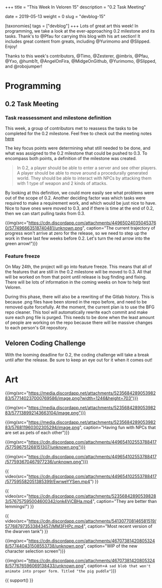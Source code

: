 +++
title = "This Week In Veloren 15"
description = "0.2 Task Meeting"

date = 2019-05-13
weight = 0
slug = "devblog-15"

[taxonomies]
tags = ["devblog"]
+++
Lots of great art this week! In programming, we take a look at the ever-approaching 0.2 milestone and its tasks. Thank's to @Pfau for carrying this blog with his art section! It includes great content from greats, including @Yurimomo and @Slipped. Enjoy!

Thanks to this week's contributors, @Timo, @Zesterer, @imbris, @Pfau, @Yxo, @humb1t, @AngelOnFira, @MidgeOnGithub, @Yurimomo, @Slipped, and @robojumper!

# Programming

## 0.2 Task Meeting

### Task reassessment and milestone definition

This week, a group of contributors met to reassess the tasks to be completed for the 0.2 milestone. Feel free to check out the meeting notes [here](https://docs.google.com/document/d/13u8x_FwSP6fT6lSJoorMHYkLpUE6K4ZT_fddi_7YZWc/edit?usp=sharing)

The key focus points were determining what still needed to be done, and what was assigned to the 0.2 milestone that could be pushed to 0.3. To encompass both points, a definition of the milestone was created.

> In 0.2, a player should be able to enter a server and see other players. A player should be able to move around a procedurally generated world. They should be able to interact with NPCs by attacking them with 1 type of weapon and 2 kinds of attacks.

By looking at this definition, we could more easily see what problems were out of the scope of 0.2. Another deciding factor was which tasks were required to make a requirement work, and which would be just nice to have. Nice to have ones were moved to 0.3, and if there is time at the end of 0.2, then we can start pulling tasks from 0.3.

{{img(src="https://cdn.discordapp.com/attachments/449650240350453760/577496663518740481/unknown.png", caption="The current trajectory of progress won't arrive at zero for the release, so we need to step up the work in these last few weeks before 0.2. Let's turn the red arrow into the green arrow!")}}

### Feature freeze

On May 24th, the project will go into feature freeze. This means that all of the features that are still in the 0.2 milestone will be moved to 0.3. All that will be worked on from that point until release is bug finding and fixing. There will be lots of information in the coming weeks on how to help test Veloren.

During this phase, there will also be a rewriting of the Gitlab history. This is because .png files have been stored in the repo before, and need to be removed quite forcefully. At the moment, the current plan is to use the BFG repo cleaner. This tool will automatically rewrite each commit and make sure each png file is purged. This needs to be done when the least amount of people are working on the repo because there will be massive changes to each person's Git repository.

## Veloren Coding Challenge

With the looming deadline for 0.2, the coding challenge will take a break until after the release. Be sure to keep an eye out for it when it comes out!

# Art

{{img(src="https://media.discordapp.net/attachments/523568428905398283/577140237000769586/image.png?width=1246&height=703")}}

{{img(src="https://media.discordapp.net/attachments/523568428905398283/577138992143663104/image.png")}}

{{img(src="https://media.discordapp.net/attachments/523568428905398283/576811960302305294/image.png", caption="Having fun with NPCs that are set as pets of each other")}}

{{img(src="https://cdn.discordapp.com/attachments/449654102553788417/577596751268151307/unknown.png")}}

{{img(src="https://cdn.discordapp.com/attachments/449654102553788417/577593670467977236/unknown.png")}}

{{ video(src="https://cdn.discordapp.com/attachments/449654102553788417/577595582051385399/EwrweYYSen.mp4") }}

{{ video(src="https://cdn.discordapp.com/attachments/523568428905398283/576757595004600342/onk4VjCBHa.mp4", caption="They are better than lemmings!") }}

{{ video(src="https://cdn.discordapp.com/attachments/541307708146581519/577687973533843457/MM3FHPc.mp4", caption="Most recent version of the dwarven tank") }}

{{img(src="https://cdn.discordapp.com/attachments/467073814208053248/577440431508553738/unknown.png", caption="WIP of the new character selection screen")}}

{{img(src="https://cdn.discordapp.com/attachments/467073814208053248/577676596069138433/unknown.png", caption=`A sad blob that won't animate into proper form. Titled "the pig puddle"`)}}

{{ support() }}
